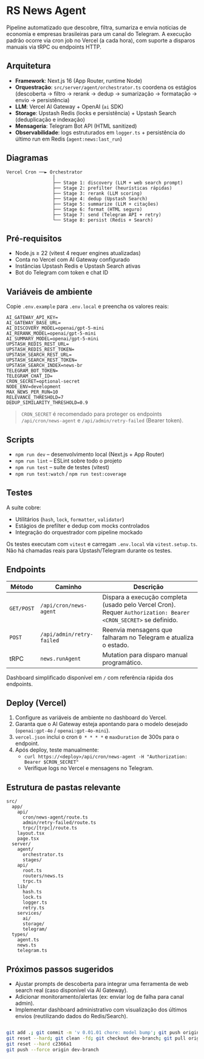 # RS News Agent

Pipeline automatizado que descobre, filtra, sumariza e envia notícias de economia e empresas brasileiras para um canal do Telegram. A execução padrão ocorre via cron job no Vercel (a cada hora), com suporte a disparos manuais via tRPC ou endpoints HTTP.

## Arquitetura

- **Framework**: Next.js 16 (App Router, runtime Node)
- **Orquestração**: `src/server/agent/orchestrator.ts` coordena os estágios (descoberta → filtro → rerank → dedup → sumarização → formatação → envio → persistência)
- **LLM**: Vercel AI Gateway + OpenAI (`ai` SDK)
- **Storage**: Upstash Redis (locks e persistência) + Upstash Search (deduplicação e indexação)
- **Mensageria**: Telegram Bot API (HTML sanitized)
- **Observabilidade**: logs estruturados em `logger.ts` + persistência do último run em Redis (`agent:news:last_run`)

## Diagramas

```
Vercel Cron ──► Orchestrator
                 │
                 ├── Stage 1: discovery (LLM + web search prompt)
                 ├── Stage 2: prefilter (heurísticas rápidas)
                 ├── Stage 3: rerank (LLM scoring)
                 ├── Stage 4: dedup (Upstash Search)
                 ├── Stage 5: summarize (LLM + citações)
                 ├── Stage 6: format (HTML seguro)
                 ├── Stage 7: send (Telegram API + retry)
                 └── Stage 8: persist (Redis + Search)
```

## Pré-requisitos

- Node.js ≥ 22 (vitest 4 requer engines atualizadas)
- Conta no Vercel com AI Gateway configurado
- Instâncias Upstash Redis e Upstash Search ativas
- Bot do Telegram com token e chat ID

## Variáveis de ambiente

Copie `.env.example` para `.env.local` e preencha os valores reais:

```
AI_GATEWAY_API_KEY=
AI_GATEWAY_BASE_URL=
AI_DISCOVERY_MODEL=openai/gpt-5-mini
AI_RERANK_MODEL=openai/gpt-5-mini
AI_SUMMARY_MODEL=openai/gpt-5-mini
UPSTASH_REDIS_REST_URL=
UPSTASH_REDIS_REST_TOKEN=
UPSTASH_SEARCH_REST_URL=
UPSTASH_SEARCH_REST_TOKEN=
UPSTASH_SEARCH_INDEX=news-br
TELEGRAM_BOT_TOKEN=
TELEGRAM_CHAT_ID=
CRON_SECRET=optional-secret
NODE_ENV=development
MAX_NEWS_PER_RUN=10
RELEVANCE_THRESHOLD=7
DEDUP_SIMILARITY_THRESHOLD=0.9
```

> `CRON_SECRET` é recomendado para proteger os endpoints `/api/cron/news-agent` e `/api/admin/retry-failed` (Bearer token).

## Scripts

- `npm run dev` – desenvolvimento local (Next.js + App Router)
- `npm run lint` – ESLint sobre todo o projeto
- `npm run test` – suíte de testes (vitest)
- `npm run test:watch` / `npm run test:coverage`

## Testes

A suíte cobre:

- Utilitários (`hash`, `lock`, `formatter`, `validator`)
- Estágios de prefilter e dedup com mocks controlados
- Integração do orquestrador com pipeline mockado

Os testes executam com `vitest` e carregam `.env.local` via `vitest.setup.ts`. Não há chamadas reais para Upstash/Telegram durante os testes.

## Endpoints

| Método | Caminho | Descrição |
| ------ | ------- | --------- |
| `GET/POST` | `/api/cron/news-agent` | Dispara a execução completa (usado pelo Vercel Cron). Requer `Authorization: Bearer <CRON_SECRET>` se definido. |
| `POST` | `/api/admin/retry-failed` | Reenvia mensagens que falharam no Telegram e atualiza o estado. |
| tRPC | `news.runAgent` | Mutation para disparo manual programático. |

Dashboard simplificado disponível em `/` com referência rápida dos endpoints.

## Deploy (Vercel)

1. Configure as variáveis de ambiente no dashboard do Vercel.
2. Garanta que o AI Gateway esteja apontando para o modelo desejado (`openai:gpt-4o` / `openai:gpt-4o-mini`).
3. `vercel.json` inclui o cron `0 * * * *` e `maxDuration` de 300s para o endpoint.
4. Após deploy, teste manualmente:
   - `curl https://<deploy>/api/cron/news-agent -H "Authorization: Bearer $CRON_SECRET"`
   - Verifique logs no Vercel e mensagens no Telegram.

## Estrutura de pastas relevante

```
src/
  app/
    api/
      cron/news-agent/route.ts
      admin/retry-failed/route.ts
      trpc/[trpc]/route.ts
    layout.tsx
    page.tsx
  server/
    agent/
      orchestrator.ts
      stages/
    api/
      root.ts
      routers/news.ts
      trpc.ts
    lib/
      hash.ts
      lock.ts
      logger.ts
      retry.ts
    services/
      ai/
      storage/
      telegram/
  types/
    agent.ts
    news.ts
    telegram.ts
```

## Próximos passos sugeridos

- Ajustar prompts de descoberta para integrar uma ferramenta de web search real (caso disponível via AI Gateway).
- Adicionar monitoramento/alertas (ex: enviar log de falha para canal admin).
- Implementar dashboard administrativo com visualização dos últimos envios (reutilizando dados do Redis/Search).


```bash

git add .; git commit -m 'v 0.01.01 chore: model bump'; git push origin main
git reset --hard; git clean -fd; git checkout dev-branch; git pull origin dev-branch
git reset --hard c2366a1
git push --force origin dev-branch
